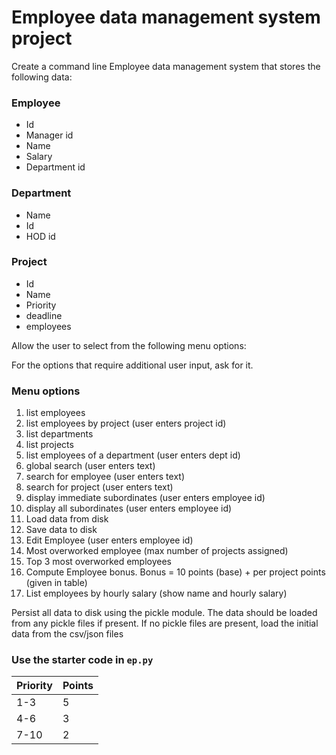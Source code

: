 # Employee data management system project

Create a command line Employee data management system that stores the following data:

### Employee
- Id
- Manager id
- Name
- Salary
- Department id


### Department
- Name
- Id
- HOD id


### Project
- Id 
- Name
- Priority
- deadline
- employees

Allow the user to select from the following menu options: 

For the options that require additional user input, ask for it.

### Menu options
1. list employees
2. list employees by project (user enters project id)
3. list departments
4. list projects
5. list employees of a department (user enters dept id)
6. global search (user enters text)
7. search for employee (user enters text)
8. search for project (user enters text)
9. display immediate subordinates (user enters employee id) 
10. display all subordinates (user enters employee id)
11. Load data from disk
12. Save data to disk
13. Edit Employee (user enters employee id)
14. Most overworked employee (max number of projects assigned)
15. Top 3 most overworked employees
16. Compute Employee bonus. Bonus = 10 points (base) + per project points (given in table)
17. List employees by hourly salary (show name and hourly salary)

Persist all data to disk using the pickle module. The data should be loaded from any pickle files if present.
If no pickle files are present, load the initial data from the csv/json files

### Use the starter code in `ep.py`


| Priority  | Points |
| ------------- | ------------- |
| 1-3  | 5  |
| 4-6  | 3  |
| 7-10  | 2  |